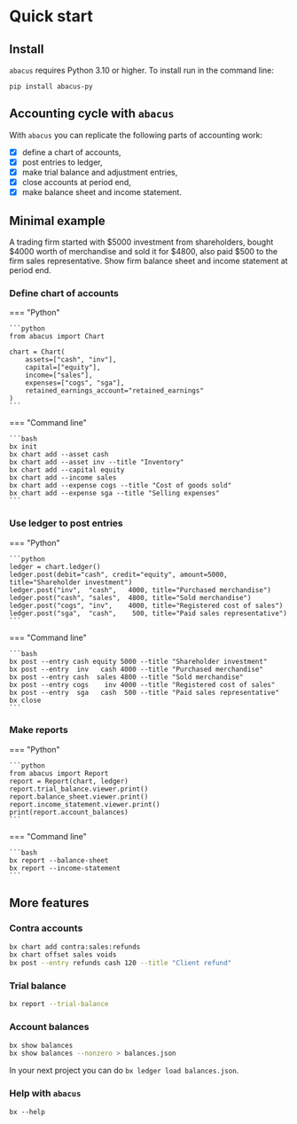 # Quick start

## Install

`abacus` requires Python 3.10 or higher. To install run in the command line:

```
pip install abacus-py
```

## Accounting cycle with `abacus`

With `abacus` you can replicate the following parts of accounting work:

- [x] define a chart of accounts,
- [x] post entries to ledger,
- [x] make trial balance and adjustment entries,
- [x] close accounts at period end,
- [x] make balance sheet and income statement.

## Minimal example

A trading firm started with $5000 investment from shareholders,
bought $4000 worth of merchandise and sold it for $4800,
also paid $500 to the firm sales representative.
Show firm balance sheet and income statement at period end.

### Define chart of accounts

=== "Python"

    ```python
    from abacus import Chart

    chart = Chart(
        assets=["cash", "inv"],
        capital=["equity"],
        income=["sales"],
        expenses=["cogs", "sga"],
        retained_earnings_account="retained_earnings"
    )
    ```

=== "Command line"

    ```bash
    bx init
    bx chart add --asset cash
    bx chart add --asset inv --title "Inventory"
    bx chart add --capital equity
    bx chart add --income sales
    bx chart add --expense cogs --title "Cost of goods sold"
    bx chart add --expense sga --title "Selling expenses"
    ```

### Use ledger to post entries

=== "Python"

    ```python
    ledger = chart.ledger()
    ledger.post(debit="cash", credit="equity", amount=5000, title="Shareholder investment")
    ledger.post("inv",  "cash",   4000, title="Purchased merchandise")
    ledger.post("cash", "sales",  4800, title="Sold merchandise")
    ledger.post("cogs", "inv",    4000, title="Registered cost of sales")
    ledger.post("sga",  "cash",    500, title="Paid sales representative")
    ```

=== "Command line"

    ```bash
    bx post --entry cash equity 5000 --title "Shareholder investment"
    bx post --entry  inv   cash 4000 --title "Purchased merchandise"
    bx post --entry cash  sales 4800 --title "Sold merchandise"
    bx post --entry cogs    inv 4000 --title "Registered cost of sales"
    bx post --entry  sga   cash  500 --title "Paid sales representative"
    bx close
    ```

### Make reports

=== "Python"

    ```python
    from abacus import Report
    report = Report(chart, ledger)
    report.trial_balance.viewer.print()
    report.balance_sheet.viewer.print()
    report.income_statement.viewer.print()
    print(report.account_balances)
    ```

=== "Command line"

    ```bash
    bx report --balance-sheet
    bx report --income-statement
    ```

<!--
Complete file listings may be found at
[quick_start.py](https://github.com/epogrebnyak/abacus/blob/main/docs/quick_start.py)
and [quick_start.bat](https://github.com/epogrebnyak/abacus/blob/main/docs/quick_start.bat).
-->

## More features

### Contra accounts

```bash
bx chart add contra:sales:refunds
bx chart offset sales voids
bx post --entry refunds cash 120 --title "Client refund"
```

### Trial balance

```bash
bx report --trial-balance
```

### Account balances

```bash
bx show balances
bx show balances --nonzero > balances.json
```

In your next project you can do `bx ledger load balances.json`.

### Help with `abacus`

```
bx --help
```
